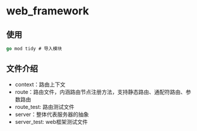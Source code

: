 # web_framework
## 使用

```go
go mod tidy # 导入模块
```

## 文件介绍 

- context：路由上下文
- route：路由文件，内涵路由节点注册方法，支持静态路由、通配符路由、参数路由
- route_test: 路由测试文件
- server：整体代表服务器的抽象
- server_test: web框架测试文件

